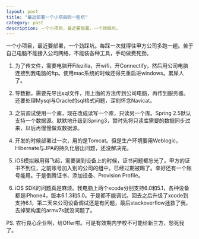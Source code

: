 ```yaml
---
layout: post
title: "最近部署一个小项目的一些坑"
category: past
description: 一个小项目，最近要部署，一个劲踩坑。
---
```

一个小项目，最近要部署，一个劲踩坑。每踩一次就得往甲方公司多跑一趟。苦于自己电脑不能接入公司网络，不能装各种工具，手动做费死劲。

1. 为了传文件，需要电脑开Filezilla，开wifi，开Connectify，然后用公司电脑连接到我电脑的ftp。使用mac系统的时候还得先重启进windows。累屎人了。

2. 导数据，需要先导出sql文件，用上面的方法传到公司电脑，再传到服务器。还要处理Mysql与Oracle的sql&#26684;式问题，深刻怀念Navicat。

3. 之前调试使用一个库，现在改成读写一个库，只读另一个库。Spring 2.5默认支持一个数据源。默默地升级到Spring3，暂时先将只读库需要的数据同步过来，以后再慢慢做双数据源。

4. 开发的时候部署过一次，用的是Tomcat。但是生产环境要用Weblogic，Hibernate与JPA的持久化层出问题，还没解决完。

5. iOS模拟器用得飞起，需要装到设备上的时候，证书问题都忘光了。甲方的证书不到位，之前账号加入别的公司的组中，已经过期被踢了。幸好还有一个账号能用。于是倒腾证书、添加设备、Provision Profile。

6. iOS SDK的问题真是麻烦。我电脑上两个xcode分别支持6.0和5.1，各种设备都是iPhone4，版本6.1.3和5.0。于是都不能调试。回去之后升级了xcode到支持6.1，第二天来公司设备调试还是有问题，最后stackoverflow拯救了我，去掉架构里的armv7s就没问题了。

PS. 农行良心企业啊，给Offer啦。可是有效期内学校不可能给新三方，愁死我了。